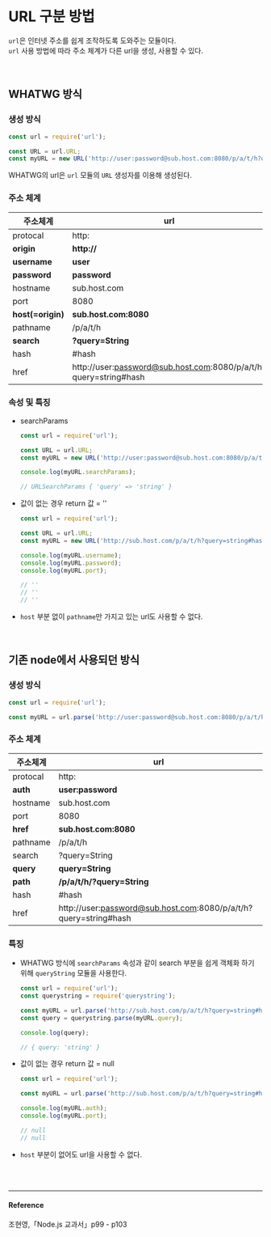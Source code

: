 # URL 구분 방법

`url`은 인터넷 주소를 쉽게 조작하도록 도와주는 모듈이다.   
`url` 사용 방법에 따라 주소 체계가 다른 url을 생성, 사용할 수 있다. 

<br/>  

## WHATWG 방식

### 생성 방식 
```js
const url = require('url');

const URL = url.URL;
const myURL = new URL('http://user:password@sub.host.com:8080/p/a/t/h?query=string#hash');
```
WHATWG의 url은 `url` 모듈의 `URL` 생성자를 이용해 생성된다. 

### 주소 체계

| 주소체계          | url               |  
| ---               | ---                   |
| protocal          | http:                 |
| **origin**        | **http://**           |
| **username**      | **user**              |
| **password**      | **password**          |
| hostname          | sub.host.com          | 
| port              | 8080                  |
| **host(=origin)** | **sub.host.com:8080** |
| pathname          | /p/a/t/h              |
| **search**        | **?query=String**     |
| hash              | #hash                 |
| href              | http://user:password@sub.host.com:8080/p/a/t/h?query=string#hash |

### 속성 및 특징

* searchParams
    ```js
    const url = require('url');

    const URL = url.URL;
    const myURL = new URL('http://user:password@sub.host.com:8080/p/a/t/h?query=string#hash');

    console.log(myURL.searchParams);

    // URLSearchParams { 'query' => 'string' }
    ```
* 값이 없는 경우 return 값 = ''
     ```js
    const url = require('url');

    const URL = url.URL;
    const myURL = new URL('http://sub.host.com/p/a/t/h?query=string#hash');

    console.log(myURL.username);
    console.log(myURL.password);
    console.log(myURL.port);

    // ''
    // ''
    // ''
    ```
* `host` 부분 없이 `pathname`만 가지고 있는 url도 사용할 수 없다. 


<br/>  

## 기존 node에서 사용되던 방식

### 생성 방식
```js
const url = require('url');

const myURL = url.parse('http://user:password@sub.host.com:8080/p/a/t/h?query=string#hash');
```

### 주소 체계

| 주소체계          | url                        |    
| ---               | ---                        |
| protocal          | http:                      |
| **auth**          | **user:password**          |
| hostname          | sub.host.com               | 
| port              | 8080                       |
| **href**          | **sub.host.com:8080**      |
| pathname          | /p/a/t/h                   |
| search            | ?query=String              |
| **query**         | **query=String**           |
| **path**          | **/p/a/t/h/?query=String** |
| hash              | #hash                      |
| href              | http://user:password@sub.host.com:8080/p/a/t/h?query=string#hash |

### 특징

* WHATWG 방식에 `searchParams` 속성과 같이 search 부분을 쉽게 객체화 하기 위해 `queryString` 모듈을 사용한다. 
    ```js
    const url = require('url');
    const querystring = require('querystring');

    const myURL = url.parse('http://sub.host.com/p/a/t/h?query=string#hash');
    const query = querystring.parse(myURL.query);

    console.log(query);

    // { query: 'string' }
    ```
* 값이 없는 경우 return 값 = null
    ```js
    const url = require('url');

    const myURL = url.parse('http://sub.host.com/p/a/t/h?query=string#hash');

    console.log(myURL.auth);
    console.log(myURL.port);

    // null
    // null
    ```
*  `host` 부분이 없어도 url을 사용할 수 없다.

<br/>
<br/>  

--- 
#### Reference 

조현영,「Node.js 교과서」p99 - p103